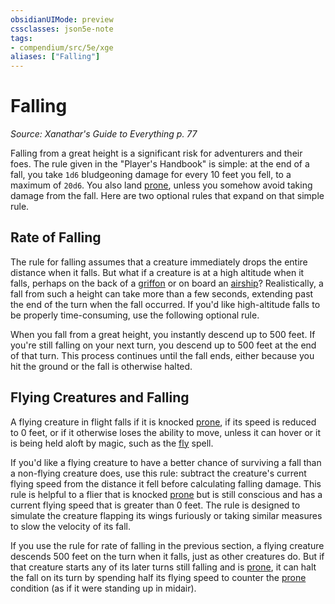```yaml
---
obsidianUIMode: preview
cssclasses: json5e-note
tags:
- compendium/src/5e/xge
aliases: ["Falling"]
---
```

# Falling
*Source: Xanathar's Guide to Everything p. 77* 

Falling from a great height is a significant risk for adventurers and their foes. The rule given in the "Player's Handbook" is simple: at the end of a fall, you take `1d6` bludgeoning damage for every 10 feet you fell, to a maximum of `20d6`. You also land [prone](../conditions.md##prone), unless you somehow avoid taking damage from the fall. Here are two optional rules that expand on that simple rule.

## Rate of Falling

The rule for falling assumes that a creature immediately drops the entire distance when it falls. But what if a creature is at a high altitude when it falls, perhaps on the back of a [griffon](../../../../griffon.md) or on board an [airship](../../../../airship.md)? Realistically, a fall from such a height can take more than a few seconds, extending past the end of the turn when the fall occurred. If you'd like high-altitude falls to be properly time-consuming, use the following optional rule.

When you fall from a great height, you instantly descend up to 500 feet. If you're still falling on your next turn, you descend up to 500 feet at the end of that turn. This process continues until the fall ends, either because you hit the ground or the fall is otherwise halted.

## Flying Creatures and Falling

A flying creature in flight falls if it is knocked [prone](../conditions.md##prone), if its speed is reduced to 0 feet, or if it otherwise loses the ability to move, unless it can hover or it is being held aloft by magic, such as the [fly](../../../../fly.md) spell.

If you'd like a flying creature to have a better chance of surviving a fall than a non-flying creature does, use this rule: subtract the creature's current flying speed from the distance it fell before calculating falling damage. This rule is helpful to a flier that is knocked [prone](../conditions.md##prone) but is still conscious and has a current flying speed that is greater than 0 feet. The rule is designed to simulate the creature flapping its wings furiously or taking similar measures to slow the velocity of its fall.

If you use the rule for rate of falling in the previous section, a flying creature descends 500 feet on the turn when it falls, just as other creatures do. But if that creature starts any of its later turns still falling and is [prone](../conditions.md##prone), it can halt the fall on its turn by spending half its flying speed to counter the [prone](../conditions.md##prone) condition (as if it were standing up in midair).